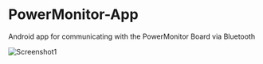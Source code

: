 # PowerMonitor-App
Android app for communicating with the PowerMonitor Board via Bluetooth


![Screenshot1](https://github.com/user-attachments/assets/c19cb14f-35e7-47b1-95cb-a8a065034cb7)
